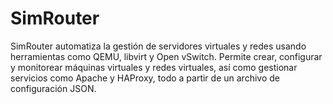 # SimRouter
SimRouter automatiza la gestión de servidores virtuales y redes usando herramientas como QEMU, libvirt y Open vSwitch. Permite crear, configurar y monitorear máquinas virtuales y redes virtuales, así como gestionar servicios como Apache y HAProxy, todo a partir de un archivo de configuración JSON.
